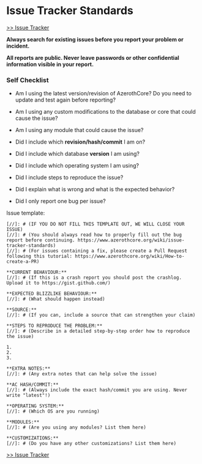 # Issue Tracker Standards

[>> Issue Tracker](https://github.com/azerothcore/azerothcore-wotlk/issues)

**Always search for existing issues before you report your problem or incident.**

**All reports are public. Never leave passwords or other confidential information visible in your report.**

### Self Checklist

- Am I using the latest version/revision of AzerothCore? Do you need to update and test again before reporting?

- Am I using any custom modifications to the database or core that could cause the issue?

- Am I using any module that could cause the issue?

- Did I include which **revision/hash/commit** I am on?

- Did I include which database **version** I am using?

- Did I include which operating system I am using?

- Did I include steps to reproduce the issue?

- Did I explain what is wrong and what is the expected behavior?

- Did I only report one bug per issue?

Issue template:

```
[//]: # (IF YOU DO NOT FILL THIS TEMPLATE OUT, WE WILL CLOSE YOUR ISSUE)
[//]: # (You should always read how to properly fill out the bug report before continuing. https://www.azerothcore.org/wiki/issue-tracker-standards)
[//]: # (For issues containing a fix, please create a Pull Request following this tutorial: https://www.azerothcore.org/wiki/How-to-create-a-PR)

**CURRENT BEHAVIOUR:**
[//]: # (If this is a crash report you should post the crashlog. Upload it to https://gist.github.com/)

**EXPECTED BLIZZLIKE BEHAVIOUR:**
[//]: # (What should happen instead)

**SOURCE:**
[//]: # (If you can, include a source that can strengthen your claim)

**STEPS TO REPRODUCE THE PROBLEM:**
[//]: # (Describe in a detailed step-by-step order how to reproduce the issue)

1. 
2. 
3. 

**EXTRA NOTES:**
[//]: # (Any extra notes that can help solve the issue)

**AC HASH/COMMIT:**
[//]: # (Always include the exact hash/commit you are using. Never write "latest"!) 

**OPERATING SYSTEM:**
[//]: # (Which OS are you running)

**MODULES:**
[//]: # (Are you using any modules? List them here)

**CUSTOMIZATIONS:**
[//]: # (Do you have any other customizations? List them here)
```

[>> Issue Tracker](https://github.com/azerothcore/azerothcore-wotlk/issues)
